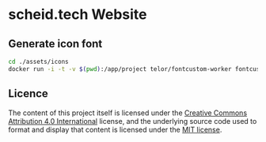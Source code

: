 # scheid.tech Website

## Generate icon font

```bash
cd ./assets/icons
docker run -i -t -v $(pwd):/app/project telor/fontcustom-worker fontcustom compile -n icons
```

## Licence

The content of this project itself is licensed under the [Creative Commons Attribution 4.0 International](https://creativecommons.org/licenses/by/4.0/) license, and the underlying source code used to format and display that content is licensed under the [MIT license](./LICENCE).